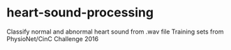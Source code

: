 # heart-sound-processing
Classify normal and abnormal heart sound from .wav file
Training sets from PhysioNet/CinC Challenge 2016
